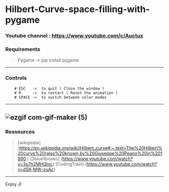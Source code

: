 # Hilbert-Curve-space-filling-with-pygame

### Youtube channel : https://www.youtube.com/c/Auctux

### Requirements
>Pygame -> pip install pygame
---
### Controls
        # ESC   ->  to quit ( Close the window )
        # R     ->  to restart ( Reset the animation )
        # SPACE ->  to switch between color modes
---
![ezgif com-gif-maker (5)](https://user-images.githubusercontent.com/48150537/132804952-30d7107a-2461-49e1-9b63-467ea23ace8e.gif)
---
### Ressources
> [wikipedia] (https://en.wikipedia.org/wiki/Hilbert_curve#:~:text=The%20Hilbert%20curve%20(also%20known,by%20Giuseppe%20Peano%20in%201890.)
> [3blue1brown] (https://www.youtube.com/watch?v=3s7h2MHQtxc)
> [CodingTrain] (https://www.youtube.com/watch?v=dSK-MW-zuAc)
---
Enjoy ✌️
